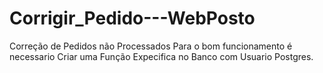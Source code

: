 # Corrigir_Pedido---WebPosto
Correção de Pedidos não Processados
Para o bom funcionamento é necessario Criar uma Função Expecifica no Banco com Usuario Postgres.
